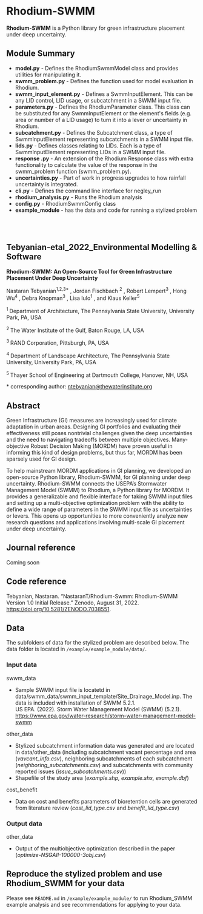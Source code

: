 Rhodium-SWMM
=======

**Rhodium-SWMM** is a Python library for green infrastructure placement under deep uncertainty.

Module Summary
--------------

* **model&#46;py** - Defines the RhodiumSwmmModel class and provides utilities for manipulating it.
* **swmm_problem.py** - Defines the function used for model evaluation in Rhodium.
* **swmm_input_element.py** - Defines a SwmmInputElement. This can be any LID control, LID usage, or subcatchment in a SWMM input file.
* **parameters&#46;py** - Defines the RhodiumParameter class.  This class can be substituted for any SwmmInputElement or the element's fields (e.g. area or number of a LID usage) to turn it into a lever or uncertainty in Rhodium.
* **subcatchment&#46;py** - Defines the Subcatchment class, a type of SwmmInputElement representing subcatchments in a SWMM input file.
* **lids&#46;py** - Defines classes relating to LIDs. Each is a type of SwmmInputElement representing LIDs in a SWMM input file.
* **response &#46;py** - An extension of the Rhodium Response class with extra functionality to calculate the value of the response in the swmm_problem function (swmm_problem.py).
* **uncertainties&#46;py** - Part of work in progress upgrades to how rainfall uncertainty is integrated.
* **cli&#46;py** - Defines the command line interface for negley_run
* **rhodium_analysis.py** - Runs the Rhodium analysis 
* **config&#46;py** - RhodiumSwmmConfig class 
* **example_module** - has the data and code for running a stylized problem 

<br>
<br>



## Tebyanian-etal_2022_Environmental Modelling & Software

**Rhodium-SWMM: An Open-Source Tool for Green Infrastructure Placement Under Deep Uncertainty**

Nastaran Tebyanian<sup>1,2,3\*</sup> , Jordan Fischbach <sup>2</sup> , Robert Lempert<sup>3</sup> , Hong Wu<sup>4</sup> , Debra Knopman<sup>3</sup> , Lisa Iulo<sup>1</sup> , and Klaus Keller<sup>5</sup> 

<sup>1 </sup> Department of Architecture, The Pennsylvania State University, University Park, PA, USA

<sup>2 </sup> The Water Institute of the Gulf, Baton Rouge, LA, USA

<sup>3 </sup> RAND Corporation, Pittsburgh, PA, USA

<sup>4 </sup> Department of Landscape Architecture, The Pennsylvania State University, University Park,
PA, USA

<sup>5 </sup> Thayer School of Engineering at Dartmouth College, Hanover, NH, USA


\* corresponding author:  ntebyanian@thewaterinstitute.org

## Abstract
Green Infrastructure (GI) measures are increasingly used for climate adaptation in urban areas. Designing GI portfolios and evaluating their effectiveness still poses nontrivial challenges given the deep uncertainties and the need to navigating tradeoffs between multiple objectives. Many-objective Robust Decision Making (MORDM) have proven useful in informing this kind of design problems, but thus far, MORDM has been sparsely used for GI design.

To help mainstream MORDM applications in GI planning, we developed an open-source Python library, Rhodium-SWMM, for GI planning under deep uncertainty. Rhodium-SWMM connects the USEPA’s Stormwater Management Model (SWMM) to Rhodium, a Python library for MORDM. It provides a generalizable and flexible interface for taking SWMM input files and setting up a multi-objective optimization problem with the ability to define a wide range of parameters in the SWMM input file as uncertainties or levers. This opens up opportunities to more conveniently analyze new research questions and applications involving multi-scale GI placement under deep uncertainty.


## Journal reference
Coming soon

## Code reference
Tebyanian, Nastaran. “NastaranT/Rhodium-Swmm: Rhodium-SWMM Version 1.0 Initial Release.” Zenodo, August 31, 2022. https://doi.org/10.5281/ZENODO.7038551.


## Data 
The subfolders of data for the stylized problem are described below. The data folder is located in `/example/example_module/data/`.

### Input data
swwm_data
* Sample SWMM input file is locatetd in data/swmm_data/swmm_input_template/Site_Drainage_Model.inp. The data is included with installation of SWMM 5.2.1.   
US EPA. (2022). Storm Water Management Model (SWMM) (5.2.1). https://www.epa.gov/water-research/storm-water-management-model-swmm

other_data
* Stylized subcatchment information data was generated and are located in data/other_data (including subcatchment vacant percentage and area (_vavcant_info.csv_), neighboring subcatchments of each subcatchment (_neighboring_subcatchments.csv_) and subcatchments with community reported issues (_issue_subcatchments.csv_))
* Shapefile of the study area (_example.shp, example.shx, example.dbf_)


cost_benefit
* Data on cost and benefits parameters of bioretention cells are generated from literature review (_cost_lid_type.csv_ and _benefit_lid_type.csv_)

 
### Output data
other_data

* Output of the multiobjective optimization described in the paper (_optimize-NSGAII-100000-3obj.csv_)


## Reproduce the stylized problem and use Rhodium_SWMM for your data
Please see `README.md` in `/example/example_module/` to run Rhodium_SWMM example analysis and see recommendations for applying to your data. 
